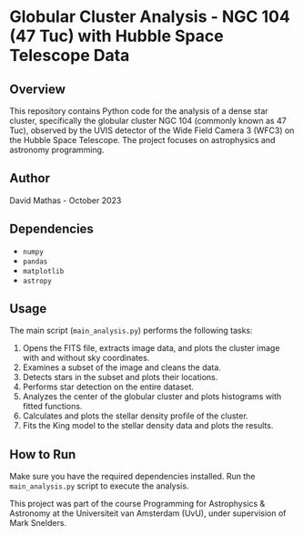 # Globular Cluster Analysis - NGC 104 (47 Tuc) with Hubble Space Telescope Data

## Overview
This repository contains Python code for the analysis of a dense star cluster, specifically the globular cluster NGC 104 (commonly known as 47 Tuc), observed by the UVIS detector of the Wide Field Camera 3 (WFC3) on the Hubble Space Telescope. The project focuses on astrophysics and astronomy programming.

## Author
David Mathas - October 2023

## Dependencies
- `numpy`
- `pandas`
- `matplotlib`
- `astropy`

## Usage
The main script (`main_analysis.py`) performs the following tasks:
1. Opens the FITS file, extracts image data, and plots the cluster image with and without sky coordinates.
2. Examines a subset of the image and cleans the data.
3. Detects stars in the subset and plots their locations.
4. Performs star detection on the entire dataset.
5. Analyzes the center of the globular cluster and plots histograms with fitted functions.
6. Calculates and plots the stellar density profile of the cluster.
7. Fits the King model to the stellar density data and plots the results.

## How to Run
Make sure you have the required dependencies installed. Run the `main_analysis.py` script to execute the analysis.

This project was part of the course Programming for Astrophysics & Astronomy at the Universiteit van Amsterdam (UvU), under supervision of Mark Snelders.
